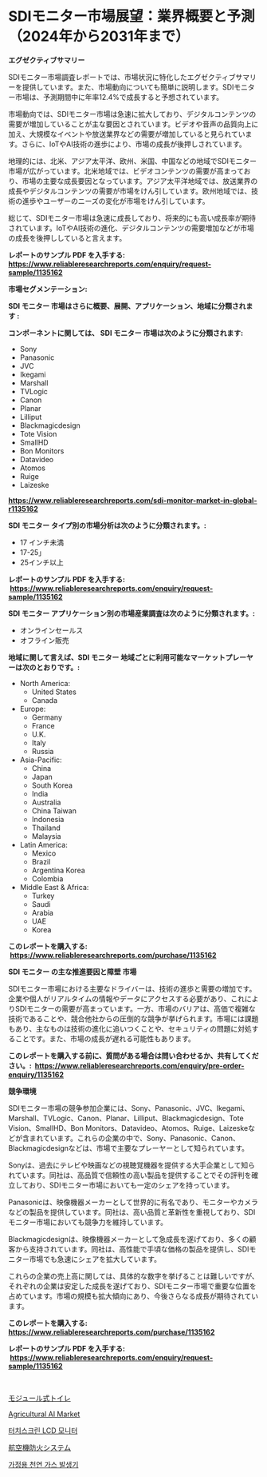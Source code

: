 <p><h1>SDIモニター市場展望：業界概要と予測（2024年から2031年まで）</h1></p><p><strong>エグゼクティブサマリー</strong></p>
<p><p>SDIモニター市場調査レポートでは、市場状況に特化したエグゼクティブサマリーを提供しています。また、市場動向についても簡単に説明します。SDIモニター市場は、予測期間中に年率12.4%で成長すると予想されています。</p><p>市場動向では、SDIモニター市場は急速に拡大しており、デジタルコンテンツの需要が増加していることが主な要因とされています。ビデオや音声の品質向上に加え、大規模なイベントや放送業界などの需要が増加していると見られています。さらに、IoTやAI技術の進歩により、市場の成長が後押しされています。</p><p>地理的には、北米、アジア太平洋、欧州、米国、中国などの地域でSDIモニター市場が広がっています。北米地域では、ビデオコンテンツの需要が高まっており、市場の主要な成長要因となっています。アジア太平洋地域では、放送業界の成長やデジタルコンテンツの需要が市場をけん引しています。欧州地域では、技術の進歩やユーザーのニーズの変化が市場をけん引しています。</p><p>総じて、SDIモニター市場は急速に成長しており、将来的にも高い成長率が期待されています。IoTやAI技術の進化、デジタルコンテンツの需要増加などが市場の成長を後押ししていると言えます。</p></p>
<p><strong>レポートのサンプル PDF を入手する: <a href="https://www.reliableresearchreports.com/enquiry/request-sample/1135162">https://www.reliableresearchreports.com/enquiry/request-sample/1135162</a></strong></p>
<p><strong>市場セグメンテーション:</strong></p>
<p><strong> SDI モニター 市場はさらに概要、展開、アプリケーション、地域に分類されます :</strong></p>
<p><strong>コンポーネントに関しては、 SDI モニター 市場は次のように分類されます: &nbsp;</strong></p>
<p><ul><li>Sony</li><li>Panasonic</li><li>JVC</li><li>Ikegami</li><li>Marshall</li><li>TVLogic</li><li>Canon</li><li>Planar</li><li>Lilliput</li><li>Blackmagicdesign</li><li>Tote Vision</li><li>SmallHD</li><li>Bon Monitors</li><li>Datavideo</li><li>Atomos</li><li>Ruige</li><li>Laizeske</li></ul></p>
<p><strong><a href="https://www.reliableresearchreports.com/sdi-monitor-market-in-global-r1135162">https://www.reliableresearchreports.com/sdi-monitor-market-in-global-r1135162</a></strong></p>
<p><strong> SDI モニター タイプ別の市場分析は次のように分類されます。:</strong></p>
<p><ul><li>17 インチ未満</li><li>17-25」</li><li>25インチ以上</li></ul></p>
<p><strong>レポートのサンプル PDF を入手する: &nbsp;<a href="https://www.reliableresearchreports.com/enquiry/request-sample/1135162">https://www.reliableresearchreports.com/enquiry/request-sample/1135162</a></strong></p>
<p><strong> SDI モニター アプリケーション別の市場産業調査は次のように分類されます。:</strong></p>
<p><ul><li>オンラインセールス</li><li>オフライン販売</li></ul></p>
<p><strong>地域に関して言えば、SDI モニター 地域ごとに利用可能なマーケットプレーヤーは次のとおりです。:</strong></p>
<p><ul>
    <li>
        North America:
        <ul>
            <li>United States</li>
            <li>Canada</li>
        </ul>
    </li>
    <li>
        Europe:
        <ul>
            <li>Germany</li>
            <li>France</li>
            <li>U.K.</li>
            <li>Italy</li>
            <li>Russia</li>
        </ul>
    </li>
    <li>
        Asia-Pacific:
        <ul>
            <li>China</li>
            <li>Japan</li>
            <li>South Korea</li>
            <li>India</li>
            <li>Australia</li>
            <li>China Taiwan</li>
            <li>Indonesia</li>
            <li>Thailand</li>
            <li>Malaysia</li>
        </ul>
    </li>
    <li>
        Latin America:
        <ul>
            <li>Mexico</li>
            <li>Brazil</li>
            <li>Argentina Korea</li>
            <li>Colombia</li>
        </ul>
    </li>
    <li>
        Middle East & Africa:
        <ul>
            <li>Turkey</li>
            <li>Saudi</li>
            <li>Arabia</li>
            <li>UAE</li>
            <li>Korea</li>
        </ul>
    </li>
    </ul></p>
<p><strong>このレポートを購入する: &nbsp;<a href="https://www.reliableresearchreports.com/purchase/1135162">https://www.reliableresearchreports.com/purchase/1135162</a></strong></p>
<p><strong>SDI モニター の主な推進要因と障壁 市場</strong></p>
<p><p>SDIモニター市場における主要なドライバーは、技術の進歩と需要の増加です。企業や個人がリアルタイムの情報やデータにアクセスする必要があり、これによりSDIモニターの需要が高まっています。一方、市場のバリアは、高価で複雑な技術であることや、競合他社からの圧倒的な競争が挙げられます。市場には課題もあり、主なものは技術の進化に追いつくことや、セキュリティの問題に対処することです。また、市場の成長が遅れる可能性もあります。</p></p>
<p><strong>このレポートを購入する前に、質問がある場合は問い合わせるか、共有してください。:&nbsp; <a href="https://www.reliableresearchreports.com/enquiry/pre-order-enquiry/1135162">https://www.reliableresearchreports.com/enquiry/pre-order-enquiry/1135162</a></strong></p>
<p><strong>競争環境</strong></p>
<p><p>SDIモニター市場の競争参加企業には、Sony、Panasonic、JVC、Ikegami、Marshall、TVLogic、Canon、Planar、Lilliput、Blackmagicdesign、Tote Vision、SmallHD、Bon Monitors、Datavideo、Atomos、Ruige、Laizeskeなどが含まれています。これらの企業の中で、Sony、Panasonic、Canon、Blackmagicdesignなどは、市場で主要なプレーヤーとして知られています。</p><p>Sonyは、過去にテレビや映画などの視聴覚機器を提供する大手企業として知られています。同社は、高品質で信頼性の高い製品を提供することでその評判を確立しており、SDIモニター市場においても一定のシェアを持っています。</p><p>Panasonicは、映像機器メーカーとして世界的に有名であり、モニターやカメラなどの製品を提供しています。同社は、高い品質と革新性を重視しており、SDIモニター市場においても競争力を維持しています。</p><p>Blackmagicdesignは、映像機器メーカーとして急成長を遂げており、多くの顧客から支持されています。同社は、高性能で手頃な価格の製品を提供し、SDIモニター市場でも急速にシェアを拡大しています。</p><p>これらの企業の売上高に関しては、具体的な数字を挙げることは難しいですが、それぞれの企業は安定した成長を遂げており、SDIモニター市場で重要な位置を占めています。市場の規模も拡大傾向にあり、今後さらなる成長が期待されています。</p></p>
<p><strong>このレポートを購入する: &nbsp; <a href="https://www.reliableresearchreports.com/purchase/1135162">https://www.reliableresearchreports.com/purchase/1135162</a></strong></p>
<p><strong>レポートのサンプル PDF を入手する: &nbsp;<a href="https://www.reliableresearchreports.com/enquiry/request-sample/1135162">https://www.reliableresearchreports.com/enquiry/request-sample/1135162</a></strong><strong></strong></p>
<p>&nbsp;</p>
<p><p><a href="https://github.com/ppmazlotr77499/Market-Research-Report-List-1/blob/main/989815426256.md">モジュール式トイレ</a></p><p><a href="https://github.com/jodemen/Market-Research-Report-List-2/blob/main/agricultural-ai-market.md">Agricultural AI Market</a></p><p><a href="https://github.com/wallacBahrtyinger567686/Market-Research-Report-List-1/blob/main/894308724388.md">터치스크린 LCD 모니터</a></p><p><a href="https://medium.com/@barrycuda1974/%E8%88%AA%E7%A9%BA%E6%A9%9F%E7%94%A8%E7%81%AB%E7%81%BD%E4%BF%9D%E8%AD%B7%E3%82%B7%E3%82%B9%E3%83%86%E3%83%A0%E5%B8%82%E5%A0%B4-%E7%AB%B6%E4%BA%89%E5%88%86%E6%9E%90-%E5%B8%82%E5%A0%B4%E5%8B%95%E5%90%91-2031%E5%B9%B4%E3%81%BE%E3%81%A7%E3%81%AE%E4%BA%88%E6%B8%AC-05dea24c0f7b">航空機防火システム</a></p><p><a href="https://medium.com/@bereniceroberts1978/%EA%B0%80%EC%A0%95%EC%9A%A9-%EC%B2%9C%EC%97%B0-%EA%B0%80%EC%8A%A4-%EB%B0%9C%EC%A0%84%EA%B8%B0-%EC%8B%9C%EC%9E%A5%EC%9D%80-%EC%8B%9C%EC%9E%A5-%EC%A0%90%EC%9C%A0%EC%9C%A8-%EC%8B%9C%EC%9E%A5-%EB%8F%99%ED%96%A5-%EB%B0%8F-%EC%8B%9C%EC%9E%A5-%EC%84%B1%EC%9E%A5%EC%97%90-%EB%8C%80%ED%95%9C-%EC%A0%95%EB%B3%B4%EB%A5%BC-%EC%A0%9C%EA%B3%B5%ED%95%A9%EB%8B%88%EB%8B%A4-8849076d2312">가정용 천연 가스 발생기</a></p></p>